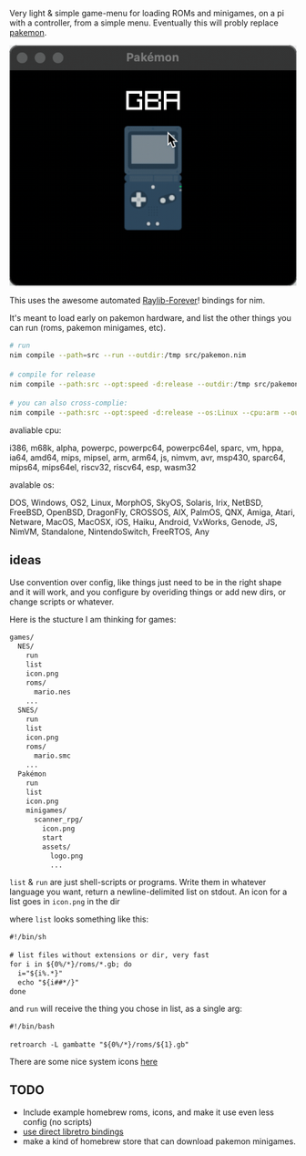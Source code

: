 Very light & simple game-menu for loading ROMs and minigames, on a pi with a controller, from a simple menu. Eventually this will probly replace [pakemon](https://github.com/notnullgames/pakemon).

![demo](./demo.gif)

This uses the awesome automated [Raylib-Forever](https://github.com/Guevara-chan/Raylib-Forever)! bindings for nim.

It's meant to load early on pakemon hardware, and list the other things you can run (roms, pakemon minigames, etc).


```sh
# run
nim compile --path=src --run --outdir:/tmp src/pakemon.nim

# compile for release
nim compile --path:src --opt:speed -d:release --outdir:/tmp src/pakemon.nim

# you can also cross-complie:
nim compile --path:src --opt:speed -d:release --os:Linux --cpu:arm --outdir:/tmp src/pakemon.nim
```

avaliable cpu:

i386, m68k, alpha, powerpc, powerpc64, powerpc64el, sparc, vm, hppa, ia64, amd64, mips, mipsel, arm, arm64, js, nimvm, avr, msp430, sparc64, mips64, mips64el, riscv32, riscv64, esp, wasm32

avalable os:

DOS, Windows, OS2, Linux, MorphOS, SkyOS, Solaris, Irix, NetBSD, FreeBSD, OpenBSD, DragonFly, CROSSOS, AIX, PalmOS, QNX, Amiga, Atari, Netware, MacOS, MacOSX, iOS, Haiku, Android, VxWorks, Genode, JS, NimVM, Standalone, NintendoSwitch, FreeRTOS, Any


## ideas

Use convention over config, like things just need to be in the right shape and it will work, and you configure by overiding things or add new dirs, or change scripts or whatever.

Here is the stucture I am thinking for games:

```
games/
  NES/
    run
    list
    icon.png
    roms/
      mario.nes
    ...
  SNES/
    run
    list
    icon.png
    roms/
      mario.smc
    ...
  Pakémon
    run
    list
    icon.png
    minigames/
      scanner_rpg/
        icon.png
        start
        assets/
          logo.png
          ...
````

`list` & `run` are just shell-scripts or programs. Write them in whatever language you want, return a newline-delimited list on stdout. An icon for a list goes in `icon.png` in the dir

where `list` looks something like this:

```
#!/bin/sh

# list files without extensions or dir, very fast
for i in ${0%/*}/roms/*.gb; do
  i="${i%.*}"
  echo "${i##*/}"
done

```

and `run` will receive the thing you chose in list, as a single arg:

```
#!/bin/bash

retroarch -L gambatte "${0%/*}/roms/${1}.gb"
```

There are some nice system icons [here](https://github.com/baxysquare/baxy-retroarch-themes/tree/master/bytheme/FlatUX/src/png/128)

## TODO

- Include example homebrew roms, icons, and make it use even less config (no scripts)
- [use direct libretro bindings](https://github.com/RobLoach/raylib-libretro/blob/master/example/raylib-libretro-basic.c)
- make a kind of homebrew store that can download pakemon minigames.

